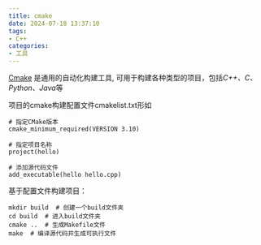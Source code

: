 ```yaml
---
title: cmake
date: 2024-07-18 13:37:10
tags:
- C++
categories: 
- 工具
---
```

[Cmake](https://cmake.org/download/) 是通用的自动化构建工具, 可用于构建各种类型的项目，包括*C++、C、Python、Java*等

项目的cmake构建配置文件cmakelist.txt形如
```
# 指定CMake版本
cmake_minimum_required(VERSION 3.10) 

# 指定项目名称 
project(hello)  

# 添加源代码文件
add_executable(hello hello.cpp)

```
基于配置文件构建项目：
```
mkdir build  # 创建一个build文件夹
cd build  # 进入build文件夹
cmake ..  # 生成Makefile文件
make  # 编译源代码并生成可执行文件

```